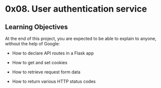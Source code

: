 # 0x08. User authentication service

## Learning Objectives

At the end of this project, you are expected to be able to explain to anyone, without the help of Google:


* How to declare API routes in a Flask app

* How to get and set cookies

* How to retrieve request form data

* How to return various HTTP status codes
